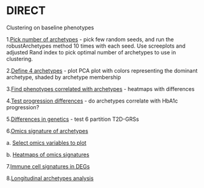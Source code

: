 # DIRECT
Clustering on baseline phenotypes

1.[Pick number of archetypes](1.pick_archetypes_number.R) - pick few random seeds, and run the robustArchetypes method 10 times with each seed. Use screeplots and adjusted Rand index to pick optimal number of archetypes to use in clustering. 

2.[Define 4 archetypes](2.archetypes_WP2.2.R) - plot PCA plot with colors representing the dominant archetype, shaded by archetype membership

3.[Find phenotypes correlated with archetypes](3.phenotype_differences.R) - heatmaps with differences

4.[Test progression differences](progression.R) - do archetypes correlate with HbA1c progression?

5.[Differences in genetics](psGRS.R) - test 6 partition T2D-GRSs

6.[Omics signature of archetypes]()

  a. [Select omics variables to plot]()

  b. [Heatmaps of omics signatures](omics_heatmap.R)

7.[Immune cell signatures in DEGs](immune_cell_enrichment.R)

8.[Longitudinal archetypes analysis](archetypes_longitudinal.R)
